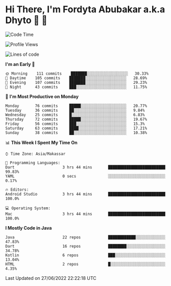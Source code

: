 # Hi There, I'm Fordyta Abubakar a.k.a Dhyto 👋 👋 

<!--
**DhytoDev/dhytodev** is a ✨ _special_ ✨ repository because its `README.md` (this file) appears on your GitHub profile.

Here are some ideas to get you started:

- 🔭 I’m currently working on ...
- 🌱 I’m currently learning ...
- 👯 I’m looking to collaborate on ...
- 🤔 I’m looking for help with ...
- 💬 Ask me about ...
- 📫 How to reach me: ...
- 😄 Pronouns: ...
- ⚡ Fun fact: ...
-->

<!--START_SECTION:waka-->
![Code Time](http://img.shields.io/badge/Code%20Time-0%20secs-blue)

![Profile Views](http://img.shields.io/badge/Profile%20Views-0-blue)

![Lines of code](https://img.shields.io/badge/From%20Hello%20World%20I%27ve%20Written-134%20Thousand%20lines%20of%20code-blue)

**I'm an Early 🐤** 

```text
🌞 Morning    111 commits    ███████░░░░░░░░░░░░░░░░░░   30.33% 
🌆 Daytime    105 commits    ███████░░░░░░░░░░░░░░░░░░   28.69% 
🌃 Evening    107 commits    ███████░░░░░░░░░░░░░░░░░░   29.23% 
🌙 Night      43 commits     ███░░░░░░░░░░░░░░░░░░░░░░   11.75%

```
📅 **I'm Most Productive on Monday** 

```text
Monday       76 commits     █████░░░░░░░░░░░░░░░░░░░░   20.77% 
Tuesday      36 commits     ██░░░░░░░░░░░░░░░░░░░░░░░   9.84% 
Wednesday    25 commits     █░░░░░░░░░░░░░░░░░░░░░░░░   6.83% 
Thursday     72 commits     █████░░░░░░░░░░░░░░░░░░░░   19.67% 
Friday       56 commits     ███░░░░░░░░░░░░░░░░░░░░░░   15.3% 
Saturday     63 commits     ████░░░░░░░░░░░░░░░░░░░░░   17.21% 
Sunday       38 commits     ██░░░░░░░░░░░░░░░░░░░░░░░   10.38%

```


📊 **This Week I Spent My Time On** 

```text
⌚︎ Time Zone: Asia/Makassar

💬 Programming Languages: 
Dart                     3 hrs 44 mins       █████████████████████████   99.83% 
YAML                     0 secs              ░░░░░░░░░░░░░░░░░░░░░░░░░   0.17%

🔥 Editors: 
Android Studio           3 hrs 44 mins       █████████████████████████   100.0%

💻 Operating System: 
Mac                      3 hrs 44 mins       █████████████████████████   100.0%

```

**I Mostly Code in Java** 

```text
Java                     22 repos            ████████████░░░░░░░░░░░░░   47.83% 
Dart                     16 repos            ████████░░░░░░░░░░░░░░░░░   34.78% 
Kotlin                   6 repos             ███░░░░░░░░░░░░░░░░░░░░░░   13.04% 
HTML                     2 repos             █░░░░░░░░░░░░░░░░░░░░░░░░   4.35%

```



 Last Updated on 27/06/2022 22:22:18 UTC
<!--END_SECTION:waka-->
